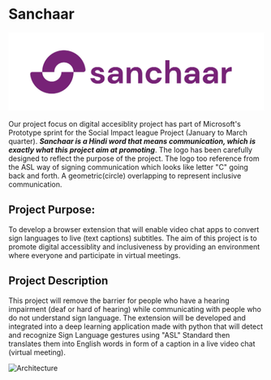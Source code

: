 
# Sanchaar
![Logo](https://github.com/vanshu25/Sanchaar/blob/main/1%20(1).jpg)

Our project focus on digital accesiblity project has part of Microsoft's Prototype sprint for the Social Impact league Project (January to March quarter). ***Sanchaar is a Hindi word that means communication, which is exactly what this project aim at promoting***. The logo has been carefully designed to reflect the purpose of the project. The logo too reference from the ASL way of signing communication which looks like letter "C" going back and forth. A geometric(circle) overlapping to represent inclusive communication.

## Project Purpose: 

To develop a browser extension that will enable video chat apps to convert sign languages to live (text captions) subtitles.
The aim of this project is to promote digital accessiblity and inclusiveness by providing an environment where everyone and participate in virtual meetings. 

## Project Description

This project will remove the barrier for people who have a hearing impairment (deaf or hard of hearing) while communicating with people who do not understand sign language. The extension will be developed and integrated into a deep learning application made with python that will detect and recognize Sign Language gestures using "ASL" Standard then translates them into English words in form of a caption in a live video chat (virtual meeting).

![Architecture](https://raw.githubusercontent.com/Mohamedyasserhelmy/Sign-Language-Translator-ASL/master/Assets/SimpleArch.png)







